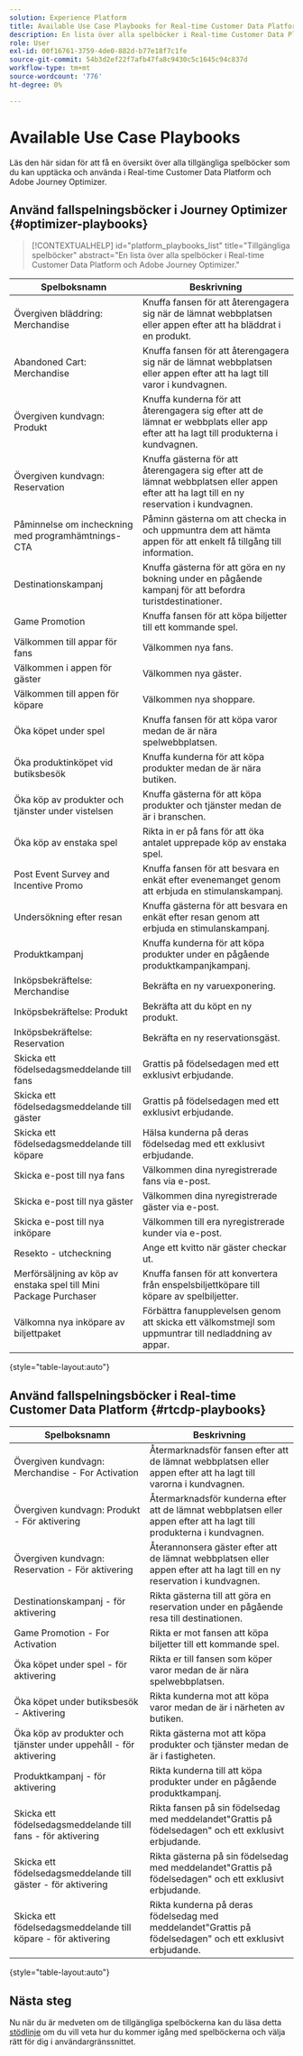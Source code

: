 ```yaml
---
solution: Experience Platform
title: Available Use Case Playbooks for Real-time Customer Data Platform and Adobe Journey Optimizer.
description: En lista över alla spelböcker i Real-time Customer Data Platform och Adobe Journey Optimizer.
role: User
exl-id: 00f16761-3759-4de0-882d-b77e18f7c1fe
source-git-commit: 54b3d2ef22f7afb47fa8c9430c5c1645c94c837d
workflow-type: tm+mt
source-wordcount: '776'
ht-degree: 0%

---
```


# Available Use Case Playbooks

Läs den här sidan för att få en översikt över alla tillgängliga spelböcker som du kan upptäcka och använda i Real-time Customer Data Platform och Adobe Journey Optimizer.

## Använd fallspelningsböcker i Journey Optimizer {#optimizer-playbooks}

>[!CONTEXTUALHELP]
>id="platform_playbooks_list"
>title="Tillgängliga spelböcker"
>abstract="En lista över alla spelböcker i Real-time Customer Data Platform och Adobe Journey Optimizer."

| Spelboksnamn | Beskrivning |
| ------------- |  ----------- |
| Övergiven bläddring: Merchandise | Knuffa fansen för att återengagera sig när de lämnat webbplatsen eller appen efter att ha bläddrat i en produkt. |
| Abandoned Cart: Merchandise | Knuffa fansen för att återengagera sig när de lämnat webbplatsen eller appen efter att ha lagt till varor i kundvagnen. |
| Övergiven kundvagn: Produkt | Knuffa kunderna för att återengagera sig efter att de lämnat er webbplats eller app efter att ha lagt till produkterna i kundvagnen. |
| Övergiven kundvagn: Reservation | Knuffa gästerna för att återengagera sig efter att de lämnat webbplatsen eller appen efter att ha lagt till en ny reservation i kundvagnen. |
| Påminnelse om incheckning med programhämtnings-CTA | Påminn gästerna om att checka in och uppmuntra dem att hämta appen för att enkelt få tillgång till information. |
| Destinationskampanj | Knuffa gästerna för att göra en ny bokning under en pågående kampanj för att befordra turistdestinationer. |
| Game Promotion | Knuffa fansen för att köpa biljetter till ett kommande spel. |
| Välkommen till appar för fans | Välkommen nya fans. |
| Välkommen i appen för gäster | Välkommen nya gäster. |
| Välkommen till appen för köpare | Välkommen nya shoppare. |
| Öka köpet under spel | Knuffa fansen för att köpa varor medan de är nära spelwebbplatsen. |
| Öka produktinköpet vid butiksbesök | Knuffa kunderna för att köpa produkter medan de är nära butiken. |
| Öka köp av produkter och tjänster under vistelsen | Knuffa gästerna för att köpa produkter och tjänster medan de är i branschen. |
| Öka köp av enstaka spel | Rikta in er på fans för att öka antalet upprepade köp av enstaka spel. |
| Post Event Survey and Incentive Promo | Knuffa fansen för att besvara en enkät efter evenemanget genom att erbjuda en stimulanskampanj. |
| Undersökning efter resan | Knuffa gästerna för att besvara en enkät efter resan genom att erbjuda en stimulanskampanj. |
| Produktkampanj | Knuffa kunderna för att köpa produkter under en pågående produktkampanjkampanj. |
| Inköpsbekräftelse: Merchandise | Bekräfta en ny varuexponering. |
| Inköpsbekräftelse: Produkt | Bekräfta att du köpt en ny produkt. |
| Inköpsbekräftelse: Reservation | Bekräfta en ny reservationsgäst. |
| Skicka ett födelsedagsmeddelande till fans | Grattis på födelsedagen med ett exklusivt erbjudande. |
| Skicka ett födelsedagsmeddelande till gäster | Grattis på födelsedagen med ett exklusivt erbjudande. |
| Skicka ett födelsedagsmeddelande till köpare | Hälsa kunderna på deras födelsedag med ett exklusivt erbjudande. |
| Skicka e-post till nya fans | Välkommen dina nyregistrerade fans via e-post. |
| Skicka e-post till nya gäster | Välkommen dina nyregistrerade gäster via e-post. |
| Skicka e-post till nya inköpare | Välkommen till era nyregistrerade kunder via e-post. |
| Resekto - utcheckning | Ange ett kvitto när gäster checkar ut. |
| Merförsäljning av köp av enstaka spel till Mini Package Purchaser | Knuffa fansen för att konvertera från enspelsbiljettköpare till köpare av spelbiljetter. |
| Välkomna nya inköpare av biljettpaket | Förbättra fanupplevelsen genom att skicka ett välkomstmejl som uppmuntrar till nedladdning av appar. |

{style="table-layout:auto"}

## Använd fallspelningsböcker i Real-time Customer Data Platform {#rtcdp-playbooks}

| Spelboksnamn | Beskrivning |
| ------------- | ----------- |
| Övergiven kundvagn: Merchandise - For Activation | Återmarknadsför fansen efter att de lämnat webbplatsen eller appen efter att ha lagt till varorna i kundvagnen. |
| Övergiven kundvagn: Produkt - För aktivering | Återmarknadsför kunderna efter att de lämnat webbplatsen eller appen efter att ha lagt till produkterna i kundvagnen. |
| Övergiven kundvagn: Reservation - För aktivering | Återannonsera gäster efter att de lämnat webbplatsen eller appen efter att ha lagt till en ny reservation i kundvagnen. |
| Destinationskampanj - för aktivering | Rikta gästerna till att göra en reservation under en pågående resa till destinationen. |
| Game Promotion - For Activation | Rikta er mot fansen att köpa biljetter till ett kommande spel. |
| Öka köpet under spel - för aktivering | Rikta er till fansen som köper varor medan de är nära spelwebbplatsen. |
| Öka köpet under butiksbesök - Aktivering | Rikta kunderna mot att köpa varor medan de är i närheten av butiken. |
| Öka köp av produkter och tjänster under uppehåll - för aktivering | Rikta gästerna mot att köpa produkter och tjänster medan de är i fastigheten. |
| Produktkampanj - för aktivering | Rikta kunderna till att köpa produkter under en pågående produktkampanj. |
| Skicka ett födelsedagsmeddelande till fans - för aktivering | Rikta fansen på sin födelsedag med meddelandet&quot;Grattis på födelsedagen&quot; och ett exklusivt erbjudande. |
| Skicka ett födelsedagsmeddelande till gäster - för aktivering | Rikta gästerna på sin födelsedag med meddelandet&quot;Grattis på födelsedagen&quot; och ett exklusivt erbjudande. |
| Skicka ett födelsedagsmeddelande till köpare - för aktivering | Rikta kunderna på deras födelsedag med meddelandet&quot;Grattis på födelsedagen&quot; och ett exklusivt erbjudande. |

{style="table-layout:auto"}

## Nästa steg

Nu när du är medveten om de tillgängliga spelböckerna kan du läsa detta [stödlinje](/help/use-case-playbooks/playbooks/choose.md) om du vill veta hur du kommer igång med spelböckerna och välja rätt för dig i användargränssnittet.
